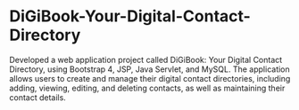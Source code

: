 # DiGiBook-Your-Digital-Contact-Directory
Developed a web application project called DiGiBook: Your Digital Contact Directory, using Bootstrap 4, JSP, Java Servlet, and MySQL. The application allows users to create and manage their digital contact directories, including adding, viewing, editing, and deleting contacts, as well as maintaining their contact details.
